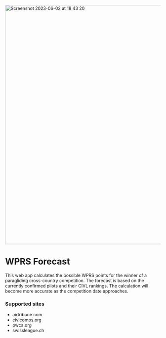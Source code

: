 <img width="773" alt="Screenshot 2023-06-02 at 18 43 20" src="https://github.com/JEK58/wprs-forecast/assets/35194489/5936e820-79d5-447f-8eeb-38d18ab89b31">

# WPRS Forecast

This web app calculates the possible WPRS points for the winner of a paragliding cross-country competition. The forecast is based on the currently confirmed pilots and their CIVL rankings. The calculation will become more accurate as the competition date approaches.

### Supported sites

- airtribune.com
- civlcomps.org
- pwca.org
- swissleague.ch



